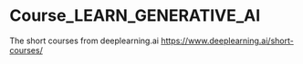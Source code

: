 # Course_LEARN_GENERATIVE_AI

The short courses from deeplearning.ai https://www.deeplearning.ai/short-courses/

